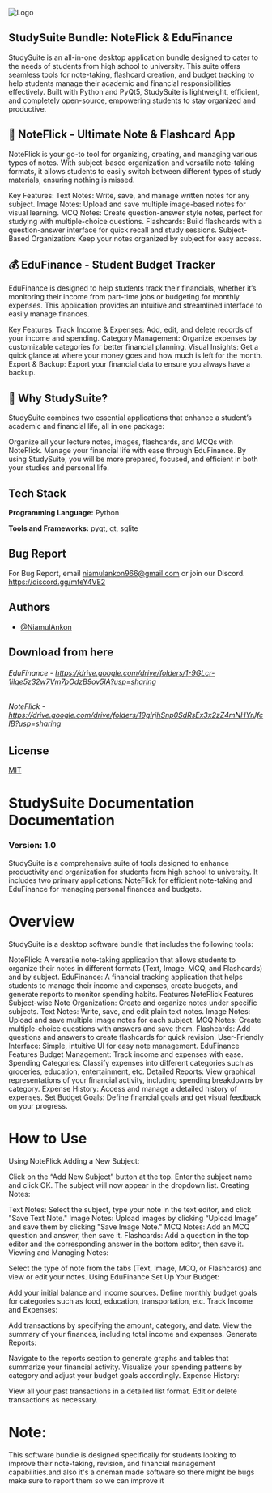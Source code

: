
![Logo](https://dev-to-uploads.s3.amazonaws.com/uploads/articles/ugq6s7pyroobj0gkei63.png)


## StudySuite Bundle: NoteFlick & EduFinance

StudySuite is an all-in-one desktop application bundle designed to cater to the needs of students from high school to university. This suite offers seamless tools for note-taking, flashcard creation, and budget tracking to help students manage their academic and financial responsibilities effectively. Built with Python and PyQt5, StudySuite is lightweight, efficient, and completely open-source, empowering students to stay organized and productive.


## 📘 NoteFlick - Ultimate Note & Flashcard App
NoteFlick is your go-to tool for organizing, creating, and managing various types of notes. With subject-based organization and versatile note-taking formats, it allows students to easily switch between different types of study materials, ensuring nothing is missed.

Key Features:
Text Notes: Write, save, and manage written notes for any subject.
Image Notes: Upload and save multiple image-based notes for visual learning.
MCQ Notes: Create question-answer style notes, perfect for studying with multiple-choice questions.
Flashcards: Build flashcards with a question-answer interface for quick recall and study sessions.
Subject-Based Organization: Keep your notes organized by subject for easy access.
## 💰 EduFinance - Student Budget Tracker
EduFinance is designed to help students track their financials, whether it’s monitoring their income from part-time jobs or budgeting for monthly expenses. This application provides an intuitive and streamlined interface to easily manage finances.

Key Features:
Track Income & Expenses: Add, edit, and delete records of your income and spending.
Category Management: Organize expenses by customizable categories for better financial planning.
Visual Insights: Get a quick glance at where your money goes and how much is left for the month.
Export & Backup: Export your financial data to ensure you always have a backup.
## 🎯 Why StudySuite?
StudySuite combines two essential applications that enhance a student’s academic and financial life, all in one package:

Organize all your lecture notes, images, flashcards, and MCQs with NoteFlick.
Manage your financial life with ease through EduFinance.
By using StudySuite, you will be more prepared, focused, and efficient in both your studies and personal life.
## Tech Stack

**Programming Language:** Python

**Tools and Frameworks:** pyqt, qt, sqlite


## Bug Report

For Bug Report, email niamulankon966@gmail.com or join our Discord.
https://discord.gg/mfeY4VE2


## Authors

- [@NiamulAnkon](https://github.com/NiamulAnkon)


## Download from here

###### EduFinance - https://drive.google.com/drive/folders/1-9GLcr-1ilqe5z32w7Vm7pOdzB9ov5IA?usp=sharing
###### NoteFlick - https://drive.google.com/drive/folders/19gIrjhSnp0SdRsEx3x2zZ4mNHYrJfcIB?usp=sharing


## License

[MIT](https://github.com/NiamulAnkon/STUDYSUITE/blob/main/Licence)


# StudySuite Documentation Documentation

### Version: 1.0

StudySuite is a comprehensive suite of tools designed to enhance productivity and organization for students from high school to university. It includes two primary applications: NoteFlick for efficient note-taking and EduFinance for managing personal finances and budgets.


# Overview
StudySuite is a desktop software bundle that includes the following tools:

NoteFlick: A versatile note-taking application that allows students to organize their notes in different formats (Text, Image, MCQ, and Flashcards) and by subject.
EduFinance: A financial tracking application that helps students to manage their income and expenses, create budgets, and generate reports to monitor spending habits.
Features
NoteFlick Features
Subject-wise Note Organization: Create and organize notes under specific subjects.
Text Notes: Write, save, and edit plain text notes.
Image Notes: Upload and save multiple image notes for each subject.
MCQ Notes: Create multiple-choice questions with answers and save them.
Flashcards: Add questions and answers to create flashcards for quick revision.
User-Friendly Interface: Simple, intuitive UI for easy note management.
EduFinance Features
Budget Management: Track income and expenses with ease.
Spending Categories: Classify expenses into different categories such as groceries, education, entertainment, etc.
Detailed Reports: View graphical representations of your financial activity, including spending breakdowns by category.
Expense History: Access and manage a detailed history of expenses.
Set Budget Goals: Define financial goals and get visual feedback on your progress.

# How to Use
Using NoteFlick
Adding a New Subject:

Click on the “Add New Subject” button at the top.
Enter the subject name and click OK.
The subject will now appear in the dropdown list.
Creating Notes:

Text Notes: Select the subject, type your note in the text editor, and click "Save Text Note."
Image Notes: Upload images by clicking “Upload Image” and save them by clicking "Save Image Note."
MCQ Notes: Add an MCQ question and answer, then save it.
Flashcards: Add a question in the top editor and the corresponding answer in the bottom editor, then save it.
Viewing and Managing Notes:

Select the type of note from the tabs (Text, Image, MCQ, or Flashcards) and view or edit your notes.
Using EduFinance
Set Up Your Budget:

Add your initial balance and income sources.
Define monthly budget goals for categories such as food, education, transportation, etc.
Track Income and Expenses:

Add transactions by specifying the amount, category, and date.
View the summary of your finances, including total income and expenses.
Generate Reports:

Navigate to the reports section to generate graphs and tables that summarize your financial activity.
Visualize your spending patterns by category and adjust your budget goals accordingly.
Expense History:

View all your past transactions in a detailed list format. Edit or delete transactions as necessary.

# Note: 
This software bundle is designed specifically for students looking to improve their note-taking, revision, and financial management capabilities.and also it's a oneman made software so there might be bugs make sure to report them so we can improve it
